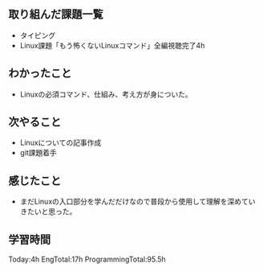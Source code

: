 ## 取り組んだ課題一覧
 - タイピング
 - Linux課題「もう怖くないLinuxコマンド」全編視聴完了4h
## わかったこと
- Linuxの必須コマンド、仕組み、考え方が身についた。
## 次やること
 - Linuxについての記事作成
- git課題着手
## 感じたこと
 - まだLinuxの入口部分を学んだだけなので普段から使用して理解を深めていきたいと思った。
## 学習時間
Today:4h EngTotal:17h ProgrammingTotal:95.5h    